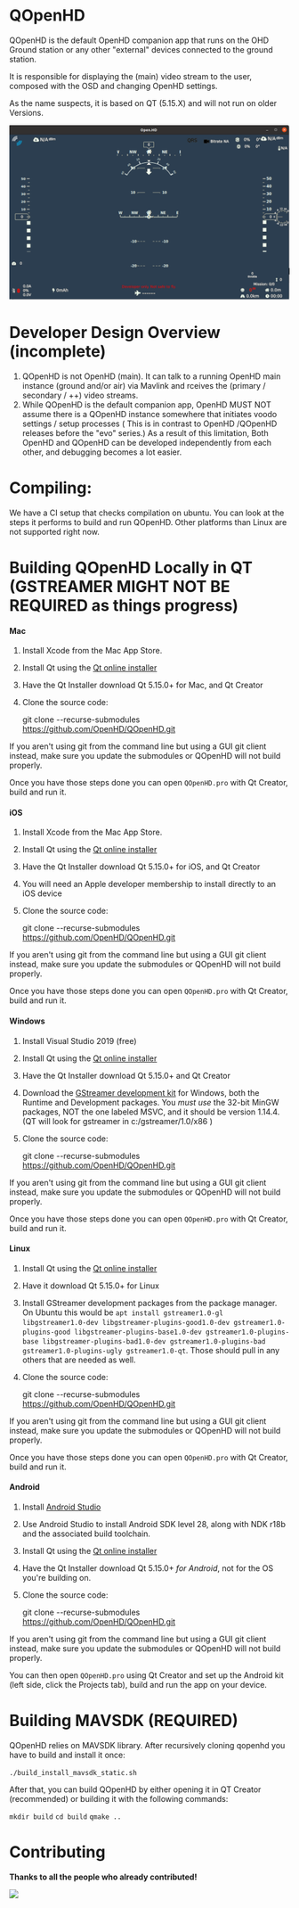 # QOpenHD

QOpenHD is the default OpenHD companion app that runs on the OHD Ground station or any other "external" devices connected to the ground station.

It is responsible for displaying the (main) video stream to the user, composed with the OSD and changing OpenHD settings.

As the name suspects, it is based on QT (5.15.X) and will not run on older Versions.

![temporary_screenshot](wiki/temporary_screenshot.png)

# Developer Design Overview (incomplete)
1) QOpenHD is not OpenHD (main). It can talk to a running OpenHD main instance (ground and/or air) via Mavlink and rceives the (primary / secondary / ++) video streams. 
2) While QOpenHD is the default companion app, OpenHD MUST NOT assume there is a QOpenHD instance somewhere that initiates voodo settings / setup processes
( This is in contrast to OpenHD /QOpenHD releases before the "evo" series.) As a result of this limitation, Both OpenHD and QOpenHD can be developed independently from each other, and debugging becomes a lot easier.

# Compiling:
We have a CI setup that checks compilation on ubuntu. You can look at the steps it performs to build and run QOpenHD.
Other platforms than Linux are not supported right now.

# Building QOpenHD Locally in QT (GSTREAMER MIGHT NOT BE REQUIRED as things progress)
#### Mac

1. Install Xcode from the Mac App Store.

2. Install Qt using the [Qt online installer](https://www.qt.io/download-qt-installer)

3. Have the Qt Installer download Qt 5.15.0+ for Mac, and Qt Creator

4. Clone the source code:

    git clone --recurse-submodules https://github.com/OpenHD/QOpenHD.git

If you aren't using git from the command line but using a GUI git client instead, make sure
you update the submodules or QOpenHD will not build properly.
    

Once you have those steps done you can open `QOpenHD.pro` with Qt Creator, build and run it.

#### iOS

1. Install Xcode from the Mac App Store.

2. Install Qt using the [Qt online installer](https://www.qt.io/download-qt-installer)

3. Have the Qt Installer download Qt 5.15.0+ for iOS, and Qt Creator

4. You will need an Apple developer membership to install directly to an iOS device

5. Clone the source code:

    git clone --recurse-submodules https://github.com/OpenHD/QOpenHD.git

If you aren't using git from the command line but using a GUI git client instead, make sure
you update the submodules or QOpenHD will not build properly.

Once you have those steps done you can open `QOpenHD.pro` with Qt Creator, build and run it.

#### Windows

1. Install Visual Studio 2019 (free)

2. Install Qt using the [Qt online installer](https://www.qt.io/download-qt-installer)

3. Have the Qt Installer download Qt 5.15.0+ and Qt Creator

4. Download the [GStreamer development kit](https://gstreamer.freedesktop.org/download/) for Windows, both the Runtime and Development packages. You *must use* the 32-bit MinGW packages, NOT the one labeled MSVC, and it should be version 1.14.4. (QT will look for gstreamer in c:/gstreamer/1.0/x86 )

5. Clone the source code:

    git clone --recurse-submodules https://github.com/OpenHD/QOpenHD.git

If you aren't using git from the command line but using a GUI git client instead, make sure
you update the submodules or QOpenHD will not build properly.

Once you have those steps done you can open `QOpenHD.pro` with Qt Creator, build and run it.

#### Linux

1. Install Qt using the [Qt online installer](https://www.qt.io/download-qt-installer)

2. Have it download Qt 5.15.0+ for Linux 

3. Install GStreamer development packages from the package manager. On Ubuntu this would be `apt install gstreamer1.0-gl libgstreamer1.0-dev libgstreamer-plugins-good1.0-dev gstreamer1.0-plugins-good libgstreamer-plugins-base1.0-dev gstreamer1.0-plugins-base libgstreamer-plugins-bad1.0-dev gstreamer1.0-plugins-bad gstreamer1.0-plugins-ugly gstreamer1.0-qt`. Those should pull in any others that are needed as well.

4. Clone the source code:

    git clone --recurse-submodules https://github.com/OpenHD/QOpenHD.git

If you aren't using git from the command line but using a GUI git client instead, make sure
you update the submodules or QOpenHD will not build properly.

Once you have those steps done you can open `QOpenHD.pro` with Qt Creator, build and run it.

#### Android

1. Install [Android Studio](https://developer.android.com/studio)

2. Use Android Studio to install Android SDK level 28, along with NDK r18b and the associated build toolchain.

3. Install Qt using the [Qt online installer](https://www.qt.io/download-qt-installer)

4. Have the Qt Installer download Qt 5.15.0+ *for Android*, not for the OS you're building on.

5. Clone the source code:

    git clone --recurse-submodules https://github.com/OpenHD/QOpenHD.git

If you aren't using git from the command line but using a GUI git client instead, make sure
you update the submodules or QOpenHD will not build properly.

You can then open `QOpenHD.pro` using Qt Creator and set up the Android kit (left side, click the Projects tab), build and run the app on your device.



# Building MAVSDK (REQUIRED)
QOpenHD relies on MAVSDK library. After recursively cloning qopenhd you have to build and install it once:

`./build_install_mavsdk_static.sh`

After that, you can build QOpenHD by either opening it in QT Creator (recommended) or building it with the following commands:

`mkdir build`
`cd build`
`qmake ..`

# Contributing

**Thanks to all the people who already contributed!**

<a href="https://github.com/OpenHD/QOpenHD/graphs/contributors">
  <img src="https://contrib.rocks/image?repo=OpenHD/QOpenHD" />
</a>
